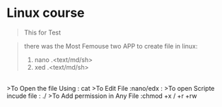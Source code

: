 # Linux course

> This for Test

>there was the Most Femouse two APP to create file in linux:
>1. nano <filename>.<text/md/sh>
>2. xed  <filename>.<text/md/sh>

<br>
>To Open the file Using : cat <Filename>
>To Edit File :nano/edx : <filename>
>To open Scripte incude file : ./<filename.txt/sh>
>To Add permission in Any File :chmod +x / +r +rw <filename.sh/txt>